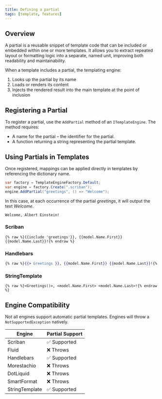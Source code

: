 ```yaml
---
title: Defining a partial
tags: [template, features]
---
```

## Overview

A partial is a reusable snippet of template code that can be included or embedded within one or more templates. It allows you to extract repeated layout or formatting logic into a separate, named unit, improving both readability and maintainability.

When a template includes a partial, the templating engine:

1. Looks up the partial by its name
2. Loads or renders its content
3. Injects the rendered result into the main template at the point of inclusion

## Registering a Partial

To register a partial, use the `AddPartial` method of an `ITemplateEngine`. The method requires:

- A name for the partial – the identifier for the partial.
- A function returning a string representing the partial template.

## Using Partials in Templates

Once registered, mappings can be applied directly in templates by referencing the dictionary name.

```csharp
var factory = TemplateEngineFactory.Default;
var engine = factory.Create(".scriban");
engine.AddPartial("greetings", () => "Welcome");
```

In this case, at each occurrence of the partial *greetings*, it will output the text *Welcome*.

```text
Welcome, Albert Einstein!
```

### Scriban

```liquid
{% raw %}{{include 'greetings'}}, {{model.Name.First}} {{model.Name.Last}}!{% endraw %}
```

### Handlebars

```handlebars
{% raw %}{{> Greetings }}, {{model.Name.First}} {{model.Name.Last}}!{% endraw %}
```

### StringTemplate

```text
{% raw %}<Greetings()>, <model.Name.First> <model.Name.Last>!{% endraw %}
```

## Engine Compatibility

Not all engines support automatic partial templates. Engines will throw a `NotSupportedException` natively.

| Engine | Partial Support |
|------|------|
| Scriban | ✅ Supported |
| Fluid | ❌ Throws |
| Handlebars | ✅ Supported |
| Morestachio | ❌ Throws |
| DotLiquid | ❌ Throws |
| SmartFormat | ❌ Throws |
| StringTemplate | ✅ Supported |
